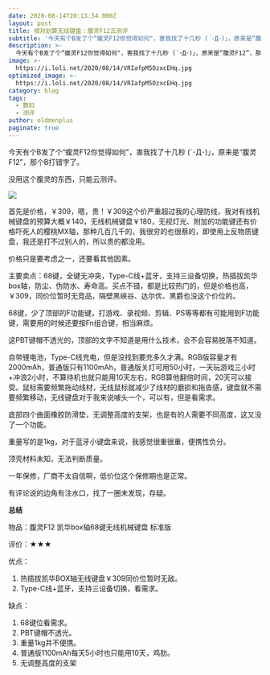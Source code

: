```yaml
---
date: 2020-08-14T20:13:54.000Z
layout: post
title: 相对划算无线键盘：腹灵F12云测评
subtitle: '今天有个B发了个“蝮灵F12你觉得如何"，害我找了十几秒 (´･Д･)」，原来是“腹灵F12”，那个B打错字了'
description: >-
  今天有个B发了个“蝮灵F12你觉得如何"，害我找了十几秒 (´･Д･)」，原来是“腹灵F12”，那个B打错字了
image: >-
  https://i.loli.net/2020/08/14/VRIafpM5OzxcEHq.jpg
optimized_image: >-
  https://i.loli.net/2020/08/14/VRIafpM5OzxcEHq.jpg
category: blog
tags:
  - 数码
  - 测评
author: oldmenplus
paginate: true
---
```


今天有个B发了个“蝮灵F12你觉得如何"，害我找了十几秒 (´･Д･)」，原来是“腹灵F12”，那个B打错字了。

没用这个腹灵的东西，只能云测评。

![](https://i.loli.net/2020/08/14/wptXuErLsjOz9R6.jpg)

首先是价格，￥309，嗯，贵！￥309这个价严重超过我的心理防线，我对有线机械键盘的预算大概￥140，无线机械键盘￥180，无视灯光、附加的功能键还有价格吓死人的樱桃MX轴，那种几百几千的，我很穷的也很蔡的，即使用上反物质键盘，我还是打不过别人的，所以贵的都没用。

价格只是要考虑之一，还要看其他因素。

主要卖点：68键，全键无冲突，Type-C线+蓝牙，支持三设备切换，热插拔凯华box轴，防尘、伪防水、寿命高。买点不错，都是比较热门的，但是价格也高，￥309，同价位暂时无竞品，隔壁黑峡谷、达尔优、黑爵也没这个价位的。

68键，少了顶部的F功能键，打游戏、录视频、剪辑、PS等等都有可能用到F功能键，需要用的时候还要按Fn组合键，相当麻烦。

这PBT键帽不透光的，顶部的文字不知道是用什么技术，会不会容易脱落不知道。

自带锂电池，Type-C线充电，但是没找到要充多久才满。RGB版容量才有2000mAh，普通版只有1100mAh，普通版关灯可用50小时，一天玩游戏三小时+冲浪2小时，不算待机也就只能用10天左右，RGB算他翻倍时间，20天可以接受。鼠标需要频繁拖动线材，无线鼠标就减少了线材的磨损和拖沓感，键盘就不需要频繁移动，无线键盘对于我来说噱头一个，可以有，但是看需求。

底部四个曲面橡胶防滑垫，无调整高度的支架，也是有的人需要不同高度，这又没了一个功能。

重量写的是1kg，对于蓝牙小键盘来说，我感觉很重很重，便携性负分。

顶壳材料未知，无法判断质量。

一年保修，厂商不太自信啊，低价位这个保修期也是正常。

有评论说的边角有注水口，找了一圈未发现，存疑。

**总结**

物品：腹灵F12 凯华box轴68键无线机械键盘 标准版

评价：★★★

优点：

1. 热插拔凯华BOX轴无线键盘￥309同价位暂时无敌。
2. Type-C线+蓝牙，支持三设备切换，看需求。

缺点：

1. 68键位看需求。
2. PBT键帽不透光。
3. 重量1kg并不便携。
4. 普通版1100mAh每天5小时也只能用10天，鸡肋。
5. 无调整高度的支架